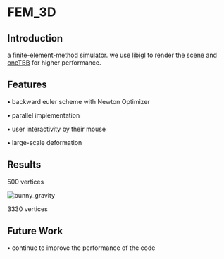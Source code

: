 # FEM_3D

## Introduction
a finite-element-method simulator.
we use [libigl](https://github.com/libigl/libigl) to render the scene and [oneTBB](https://github.com/oneapi-src/oneTBB) for higher performance.

## Features
<p><strong>&bull;</strong> backward euler scheme with Newton Optimizer </p>

<p><strong>&bull;</strong> parallel implementation </p>

<p><strong>&bull;</strong> user interactivity by their mouse </p>

<p><strong>&bull;</strong> large-scale deformation </p>

## Results
500 vertices

![bunny_gravity](results/bunny_gra.gif)

3330 vertices

## Future Work
<p><strong>&bull;</strong> continue to improve the performance of the code </p>

